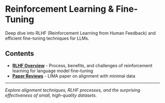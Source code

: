 # Reinforcement Learning & Fine-Tuning

Deep dive into RLHF (Reinforcement Learning from Human Feedback) and efficient fine-tuning techniques for LLMs.

## Contents

- **[RLHF Overview](notes.md)** - Process, benefits, and challenges of reinforcement learning for language model fine-tuning
- **[Paper Reviews](paper-review.md)** - LIMA paper on alignment with minimal data

---

*Explore alignment techniques, RLHF processes, and the surprising effectiveness of small, high-quality datasets.*

